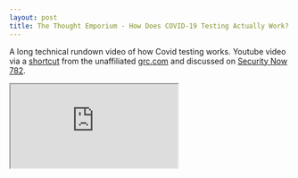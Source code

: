 ```yaml
---
layout: post
title: The Thought Emporium - How Does COVID-19 Testing Actually Work?
---
```


A long technical rundown video of how Covid testing works.
Youtube video via a <a href="https://grc.sc/covid4">shortcut</a> from the unaffiliated <a href="https://grc.com">grc.com</a> and discussed on <a href="https://twit.tv/shows/security-now/episodes/782">Security Now 782</a>.

<div class="youtube-container">
<iframe src="https://www.youtube.com/embed/s_usIkrVQwE?rel=0" allow="accelerometer; encrypted-media; gyroscope; picture-in-picture" allowfullscreen></iframe>
</div>
